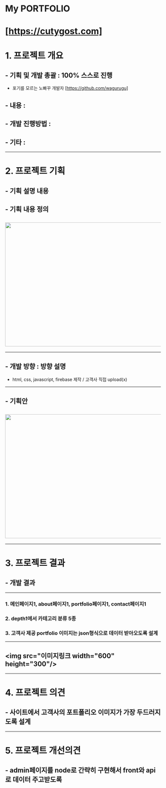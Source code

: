 # My PORTFOLIO

# [https://cutygost.com]

# 1. 프로젝트 개요

## - 기획 및 개발 총괄 : 100% 스스로 진행

- 포기를 모르는 노빠꾸 개발자 [https://github.com/wagurugu]

## - 내용 :

## - 개발 진행방법 :

## - 기타 :

---

# 2. 프로젝트 기획

## - 기획 설명 내용

## - 기획 내용 정의

## <img src="링크주소" width="600" height="400"/>

---

## - 개발 방향 : 방향 설명

- html, css, javascript, firebase 제작 / 고객사 직접 upload(x)

---

## - 기획안

## <img src="이미지주소" width="600" height="400"/>

---

# 3. 프로젝트 결과

## - 개발 결과

---

### 1. 메인페이지1, about페이지1, portfolio페이지1, contact페이지1

### 2. depth1에서 카테고리 분류 5종

### 3. 고객사 제공 portfolio 이미지는 json형식으로 데이터 받아오도록 설계

---

## <img src="이미지링크 width="600" height="300"/>

---

# 4. 프로젝트 의견

## - 사이트에서 고객사의 포트폴리오 이미지가 가장 두드러지도록 설계

---

# 5. 프로젝트 개선의견

## - admin페이지를 node로 간략히 구현해서 front와 api로 데이터 주고받도록
